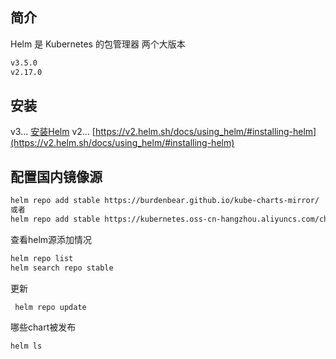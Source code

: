 ## 简介
Helm 是 Kubernetes 的包管理器
两个大版本
```bash
v3.5.0
v2.17.0
```

## 安装
v3... [安装Helm](https://helm.sh/zh/docs/intro/quickstart/)
v2... [https://v2.helm.sh/docs/using_helm/#installing-helm](https://v2.helm.sh/docs/using_helm/#installing-helm)

## 配置国内镜像源

```bash
helm repo add stable https://burdenbear.github.io/kube-charts-mirror/
或者
helm repo add stable https://kubernetes.oss-cn-hangzhou.aliyuncs.com/charts
```
查看helm源添加情况

```bash
helm repo list
helm search repo stable
```
更新

```bash
 helm repo update  
```
哪些chart被发布

```bash
helm ls
```

